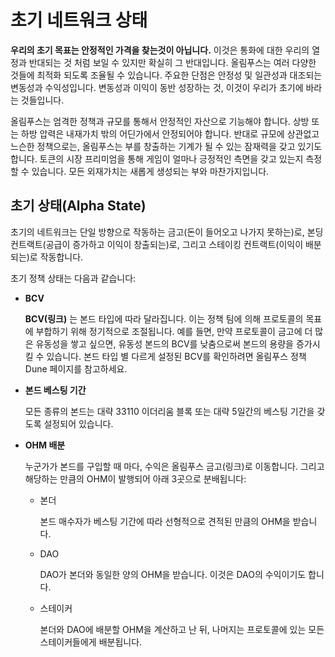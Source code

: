 # 초기 네트워크 상태

**우리의 초기 목표는 안정적인 가격을 찾는것이 아닙니다.** 이것은 통화에 대한 우리의 열정과 반대되는 것 처럼 보일 수 있지만 확실히 그 반대입니다. 올림푸스는 여러 다양한 것들에 최적화 되도록 조율될 수 있습니다. 주요한 단점은 안정성 및 일관성과 대조되는 변동성과 수익성입니다. 변동성과 이익이 동반 성장하는 것, 이것이 우리가 초기에 바라는 것들입니다.

올림푸스는 엄격한 정책과 규모를 통해서 안정적인 자산으로 기능해야 합니다. 상방 또는 하방 압력은 내재가치 밖의 어딘가에서 안정되어야 합니다. 반대로 규모에 상관없고 느슨한 정책으로는, 올림푸스는 부를 창출하는 기계가 될 수 있는 잠재력을 갖고 있기도 합니다. 토큰의 시장 프리미엄을 통해 게임이 얼마나 긍정적인 측면을 갖고 있는지 측정할 수 있습니다. 모든 외재가치는 새롭게 생성되는 부와 마찬가지입니다.

## 초기 상태\(Alpha State\)

초기의 네트워크는 단일 방향으로 작동하는 금고\(돈이 들어오고 나가지 못하는\)로, 본딩 컨트랙트\(공급이 증가하고 이익이 창출되는\)로, 그리고 스테이킹 컨트랙트\(이익이 배분되는\)로 작동합니다.

초기 정책 상태는 다음과 같습니다:

* **BCV**

  **BCV\(링크\)** 는 본드 타입에 따라 달라집니다. 이는 정책 팀에 의해 프로토콜의 목표에 부합하기 위해 정기적으로 조절됩니다. 예를 들면, 만약 프로토콜이 금고에 더 많은 유동성을 쌓고 싶으면, 유동성 본드의 BCV를 낮춤으로써 본드의 용량을 증가시킬 수 있습니다. 본드 타입 별 다르게 설정된 BCV를 확인하려면 올림푸스 정책 Dune 페이지를 참고하세요.

* **본드 베스팅 기간**

  모든 종류의 본드는 대략 33110 이더리움 블록 또는 대략 5일간의 베스팅 기간을 갖도록 설정되어 있습니다.

* **OHM 배분**

  누군가가 본드를 구입할 때 마다, 수익은 올림푸스 금고\(링크\)로 이동합니다. 그리고 해당하는 만큼의 OHM이 발행되어 아래 3곳으로 분배됩니다:

  * 본더

    본드 매수자가 베스팅 기간에 따라 선형적으로 견적된 만큼의 OHM을 받습니다.

  * DAO

    DAO가 본더와 동일한 양의 OHM을 받습니다. 이것은 DAO의 수익이기도 합니다.

  * 스테이커

    본더와 DAO에 배분할 OHM을 계산하고 난 뒤, 나머지는 프로토콜에 있는 모든 스테이커들에게 배분됩니다.

